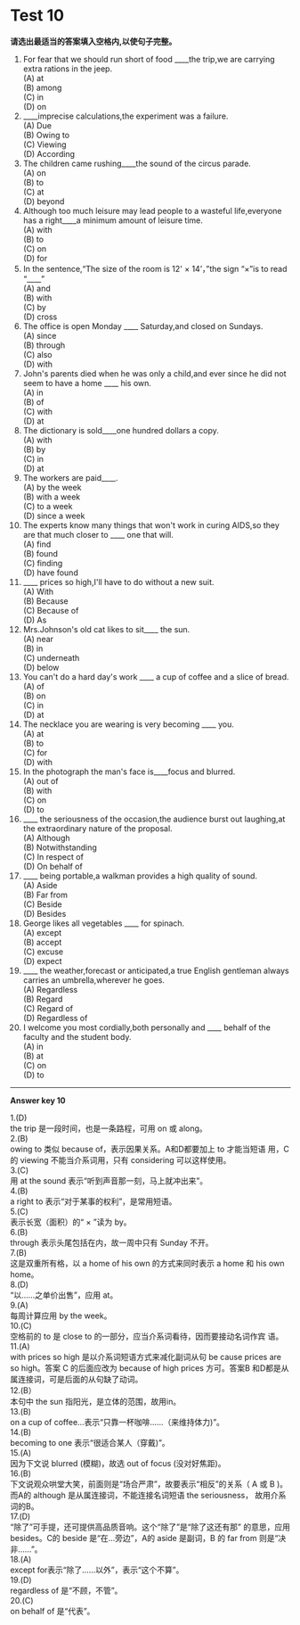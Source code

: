 # Test 10

<b>请选出最适当的答案填入空格内,以使句子完整。</b>  
>  
1. For fear that we should run short of food ____the trip,we are carrying extra rations in the jeep.  
(A) at  
(B) among  
(C) in  
(D) on  
2. ____imprecise calculations,the experiment was a failure.  
(A) Due  
(B) Owing to  
(C) Viewing  
(D) According  
3. The children came rushing____the sound of the circus parade.  
(A) on  
(B) to  
(C) at  
(D) beyond 
4. Although too much leisure may lead people to a wasteful life,everyone has a right____a minimum amount of leisure time.  
(A) with  
(B) to  
(C) on  
(D) for  
5. In the sentence,“The size of the room is 12' × 14’，”the sign “×”is to read “____”  
(A) and  
(B) with  
(C) by  
(D) cross  
6. The office is open Monday ____ Saturday,and closed on Sundays.  
(A) since  
(B) through  
(C) also  
(D) with   
7. John's parents died when he was only a child,and ever since he did not seem to have a home ____ his own.  
(A) in  
(B) of  
(C) with  
(D) at  
8. The dictionary is sold____one hundred dollars a copy.  
(A) with  
(B) by  
(C) in  
(D) at  
9. The workers are paid____.  
(A) by the week  
(B) with a week  
(C) to a week  
(D) since a week  
10. The experts know many things that won't work in curing AIDS,so they are that much closer to ____ one that will.  
(A) find  
(B) found  
(C) finding  
(D) have found  
11. ____ prices so high,I'll have to do without a new suit.  
(A) With  
(B) Because  
(C) Because of  
(D) As  
12. Mrs.Johnson's old cat likes to sit____ the sun.  
(A) near  
(B) in  
(C) underneath  
(D) below  
13. You can't do a hard day's work ____ a cup of coffee and a slice of bread.  
(A) of  
(B) on  
(C) in  
(D) at  
14. The necklace you are wearing is very becoming ____ you.  
(A) at  
(B) to  
(C) for  
(D) with  
15. In the photograph the man's face is____focus and blurred.  
(A) out of  
(B) with  
(C) on  
(D) to  
16. ____ the seriousness of the occasion,the audience burst out laughing,at the extraordinary nature of the proposal.  
(A) Although  
(B) Notwithstanding  
(C) In respect of  
(D) On behalf of  
17. ____ being portable,a walkman provides a high quality of sound.  
(A) Aside  
(B) Far from  
(C) Beside  
(D) Besides  
18. George likes all vegetables ____ for spinach.  
(A) except  
(B) accept  
(C) excuse  
(D) expect  
19. ____ the weather,forecast or anticipated,a true English gentleman always carries an umbrella,wherever he goes.  
(A) Regardless  
(B) Regard  
(C) Regard of  
(D) Regardless of  
20. I welcome you most cordially,both personally and ____ behalf of the faculty and the student body.  
(A) in  
(B) at  
(C) on  
(D) to  


---

**Answer key 10**  
>  
1.(D)  
the trip 是一段时间，也是一条路程，可用 on 或 along。  
2.(B)  
owing to 类似 because of，表示因果关系。A和D都要加上 to 才能当短语
用，C的 viewing 不能当介系词用，只有 considering 可以这样使用。  
3.(C)  
用 at the sound 表示“听到声音那一刻，马上就冲出来”。  
4.(B)  
a right to 表示“对于某事的权利”，是常用短语。  
5.(C)  
表示长宽（面积）的“ × ”读为 by。  
6.(B)  
through 表示头尾包括在内，故一周中只有 Sunday 不开。  
7.(B)  
这是双重所有格，以 a home of his own 的方式来同时表示 a home 和 his own
home。  
8.(D)  
“以……之单价出售”，应用 at。  
9.(A)  
每周计算应用 by the week。  
10.(C)  
空格前的 to 是 close to 的一部分，应当介系词看待，因而要接动名词作宾
语。  
11.(A)  
with prices so high 是以介系词短语方式来减化副词从句 be cause prices
are so high。答案 C 的后面应改为 because of high prices 方可。答案B
和D都是从属连接词，可是后面的从句缺了动词。  
12.(B）  
本句中 the sun 指阳光，是立体的范围，故用in。  
13.(B)  
on a cup of coffee…表示“只靠一杯咖啡……（来维持体力)”。  
14.(B)  
becoming to one 表示“很适合某人（穿戴)”。  
15.(A)  
因为下文说 blurred (模糊)，故选 out of focus (没对好焦距)。  
16.(B)  
下文说观众哄堂大笑，前面则是“场合严肃”，故要表示“相反”的关系（ A
或 B )。而A的 although 是从属连接词，不能连接名词短语 the seriousness，
故用介系词的B。  
17.(D)  
“除了”可手提，还可提供高品质音响。这个“除了”是“除了这还有那”
的意思，应用 besides。C的 beside 是“在…旁边”，A的 aside 是副词，B
的 far from 则是“决非……”。  
18.(A)  
except for表示“除了……以外”，表示“这个不算”。  
19.(D)  
regardless of 是“不顾，不管”。  
20.(C)  
on behalf of 是“代表”。  